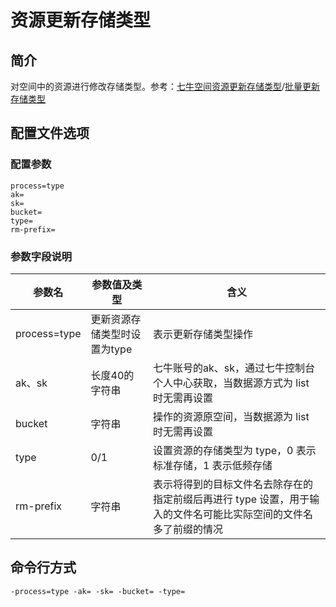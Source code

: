 # 资源更新存储类型

## 简介
对空间中的资源进行修改存储类型。参考：[七牛空间资源更新存储类型](https://developer.qiniu.com/kodo/api/3710/chtype)/[批量更新存储类型](https://developer.qiniu.com/kodo/api/1250/batch)

## 配置文件选项

### 配置参数
```
process=type
ak=
sk=
bucket= 
type=
rm-prefix=
```

### 参数字段说明
|参数名|参数值及类型 | 含义|  
|-----|-------|-----|  
|process=type| 更新资源存储类型时设置为type| 表示更新存储类型操作|  
|ak、sk|长度40的字符串|七牛账号的ak、sk，通过七牛控制台个人中心获取，当数据源方式为 list 时无需再设置|  
|bucket| 字符串| 操作的资源原空间，当数据源为 list 时无需再设置|  
|type| 0/1| 设置资源的存储类型为 type，0 表示标准存储，1 表示低频存储|  
|rm-prefix| 字符串| 表示将得到的目标文件名去除存在的指定前缀后再进行 type 设置，用于输入的文件名可能比实际空间的文件名多了前缀的情况|  

## 命令行方式
```
-process=type -ak= -sk= -bucket= -type=  
```

